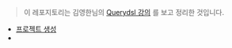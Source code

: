 > 이 레포지토리는 김영한님의 [Querydsl 강의](https://www.inflearn.com/course/Querydsl-%EC%8B%A4%EC%A0%84/dashboard) 를 보고 정리한 것입니다.

- [프로젝트 생성](md/createQuerydslProject.md)
- 